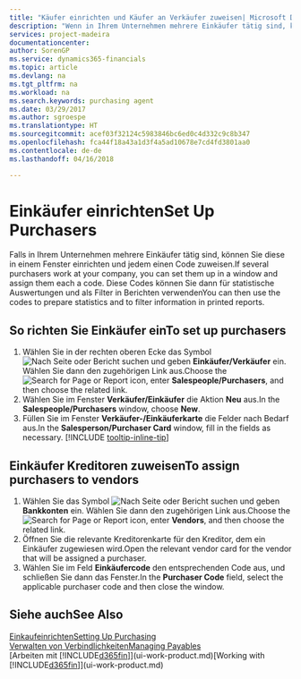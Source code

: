 ```yaml
---
title: "Käufer einrichten und Käufer an Verkäufer zuweisen| Microsoft Docs"
description: "Wenn in Ihrem Unternehmen mehrere Einkäufer tätig sind, können Sie diese für statistische Analyse organisieren."
services: project-madeira
documentationcenter: 
author: SorenGP
ms.service: dynamics365-financials
ms.topic: article
ms.devlang: na
ms.tgt_pltfrm: na
ms.workload: na
ms.search.keywords: purchasing agent
ms.date: 03/29/2017
ms.author: sgroespe
ms.translationtype: HT
ms.sourcegitcommit: acef03f32124c5983846bc6ed0c4d332c9c8b347
ms.openlocfilehash: fca44f18a43a1d3f4a5ad10678e7cd4fd3801aa0
ms.contentlocale: de-de
ms.lasthandoff: 04/16/2018

---
```

# <a name="set-up-purchasers"></a><span data-ttu-id="26356-103">Einkäufer einrichten</span><span class="sxs-lookup"><span data-stu-id="26356-103">Set Up Purchasers</span></span>
<span data-ttu-id="26356-104">Falls in Ihrem Unternehmen mehrere Einkäufer tätig sind, können Sie diese in einem Fenster einrichten und jedem einen Code zuweisen.</span><span class="sxs-lookup"><span data-stu-id="26356-104">If several purchasers work at your company, you can set them up in a window and assign them each a code.</span></span> <span data-ttu-id="26356-105">Diese Codes können Sie dann für statistische Auswertungen und als Filter in Berichten verwenden</span><span class="sxs-lookup"><span data-stu-id="26356-105">You can then use the codes to prepare statistics and to filter information in printed reports.</span></span>

## <a name="to-set-up-purchasers"></a><span data-ttu-id="26356-106">So richten Sie Einkäufer ein</span><span class="sxs-lookup"><span data-stu-id="26356-106">To set up purchasers</span></span>
1. <span data-ttu-id="26356-107">Wählen Sie in der rechten oberen Ecke das Symbol ![Nach Seite oder Bericht suchen](media/ui-search/search_small.png "Nach Seite oder Bericht suchen") und geben **Einkäufer/Verkäufer** ein. Wählen Sie dann den zugehörigen Link aus.</span><span class="sxs-lookup"><span data-stu-id="26356-107">Choose the ![Search for Page or Report](media/ui-search/search_small.png "Search for Page or Report icon") icon, enter **Salespeople/Purchasers**, and then choose the related link.</span></span>
2. <span data-ttu-id="26356-108">Wählen Sie im Fenster **Verkäufer/Einkäufer** die Aktion **Neu** aus.</span><span class="sxs-lookup"><span data-stu-id="26356-108">In the **Salespeople/Purchasers** window, choose **New**.</span></span>
3. <span data-ttu-id="26356-109">Füllen Sie im Fenster **Verkäufer-/Einkäuferkarte** die Felder nach Bedarf aus.</span><span class="sxs-lookup"><span data-stu-id="26356-109">In the **Salesperson/Purchaser Card** window, fill in the fields as necessary.</span></span> [!INCLUDE [tooltip-inline-tip](includes/tooltip-inline-tip_md.md)]

## <a name="to-assign-purchasers-to-vendors"></a><span data-ttu-id="26356-110">Einkäufer Kreditoren zuweisen</span><span class="sxs-lookup"><span data-stu-id="26356-110">To assign purchasers to vendors</span></span>
1. <span data-ttu-id="26356-111">Wählen Sie das Symbol ![Nach Seite oder Bericht suchen](media/ui-search/search_small.png "Nach Seite oder Bericht suchen") und geben **Bankkonten** ein. Wählen Sie dann den zugehörigen Link aus.</span><span class="sxs-lookup"><span data-stu-id="26356-111">Choose the ![Search for Page or Report](media/ui-search/search_small.png "Search for Page or Report icon") icon, enter **Vendors**, and then choose the related link.</span></span>
2. <span data-ttu-id="26356-112">Öffnen Sie die relevante Kreditorenkarte für den Kreditor, dem ein Einkäufer zugewiesen wird.</span><span class="sxs-lookup"><span data-stu-id="26356-112">Open the relevant vendor card for the vendor that will be assigned a purchaser.</span></span>
3. <span data-ttu-id="26356-113">Wählen Sie im Feld **Einkäufercode** den entsprechenden Code aus, und schließen Sie dann das Fenster.</span><span class="sxs-lookup"><span data-stu-id="26356-113">In the **Purchaser Code** field, select the applicable purchaser code and then close the window.</span></span>

## <a name="see-also"></a><span data-ttu-id="26356-114">Siehe auch</span><span class="sxs-lookup"><span data-stu-id="26356-114">See Also</span></span>
[<span data-ttu-id="26356-115">Einkaufeinrichten</span><span class="sxs-lookup"><span data-stu-id="26356-115">Setting Up Purchasing</span></span>](purchasing-setup-purchasing.md)  
[<span data-ttu-id="26356-116">Verwalten von Verbindlichkeiten</span><span class="sxs-lookup"><span data-stu-id="26356-116">Managing Payables</span></span>](payables-manage-payables.md)  
<span data-ttu-id="26356-117">[Arbeiten mit [!INCLUDE[d365fin](includes/d365fin_md.md)]](ui-work-product.md)</span><span class="sxs-lookup"><span data-stu-id="26356-117">[Working with [!INCLUDE[d365fin](includes/d365fin_md.md)]](ui-work-product.md)</span></span>


